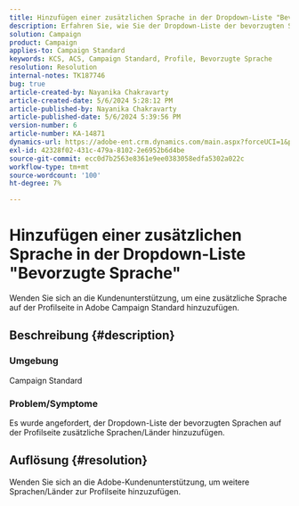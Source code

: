 ```yaml
---
title: Hinzufügen einer zusätzlichen Sprache in der Dropdown-Liste "Bevorzugte Sprache"
description: Erfahren Sie, wie Sie der Dropdown-Liste der bevorzugten Sprachen auf der Profilseite zusätzliche Sprachen/Länder hinzufügen.
solution: Campaign
product: Campaign
applies-to: Campaign Standard
keywords: KCS, ACS, Campaign Standard, Profile, Bevorzugte Sprache
resolution: Resolution
internal-notes: TK187746
bug: true
article-created-by: Nayanika Chakravarty
article-created-date: 5/6/2024 5:28:12 PM
article-published-by: Nayanika Chakravarty
article-published-date: 5/6/2024 5:39:56 PM
version-number: 6
article-number: KA-14871
dynamics-url: https://adobe-ent.crm.dynamics.com/main.aspx?forceUCI=1&pagetype=entityrecord&etn=knowledgearticle&id=bdf962ff-cd0b-ef11-9f8a-6045bd0065b6
exl-id: 42328f02-431c-479a-8102-2e6952b6d4be
source-git-commit: ecc0d7b2563e8361e9ee0383058edfa5302a022c
workflow-type: tm+mt
source-wordcount: '100'
ht-degree: 7%

---
```


# Hinzufügen einer zusätzlichen Sprache in der Dropdown-Liste &quot;Bevorzugte Sprache&quot;


Wenden Sie sich an die Kundenunterstützung, um eine zusätzliche Sprache auf der Profilseite in Adobe Campaign Standard hinzuzufügen.

## Beschreibung {#description}


### <b>Umgebung</b>

Campaign Standard

### <b>Problem/Symptome</b>

Es wurde angefordert, der Dropdown-Liste der bevorzugten Sprachen auf der Profilseite zusätzliche Sprachen/Länder hinzuzufügen.


## Auflösung {#resolution}


Wenden Sie sich an die Adobe-Kundenunterstützung, um weitere Sprachen/Länder zur Profilseite hinzuzufügen.

